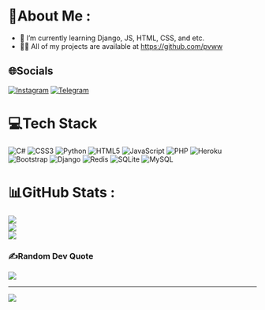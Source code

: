 # 💫About Me :
- 🌱 I’m currently learning Django, JS, HTML, CSS, and etc.
- 👨‍💻 All of my projects are available at https://github.com/pvww

## 🌐Socials
[![Instagram](https://img.shields.io/badge/Instagram-%23E4405F.svg?logo=Instagram&logoColor=white)](https://instagram.com/pvwwx) [![Telegram](https://img.shields.io/badge/Telegram-2CA5E0?logo=telegram&logoColor=white)](https://t.me/pvwwx) 

# 💻Tech Stack
![C#](https://img.shields.io/badge/c%23-%23239120.svg?style=for-the-badge&logo=c-sharp&logoColor=white) ![CSS3](https://img.shields.io/badge/css3-%231572B6.svg?style=for-the-badge&logo=css3&logoColor=white) ![Python](https://img.shields.io/badge/python-3670A0?style=for-the-badge&logo=python&logoColor=ffdd54) ![HTML5](https://img.shields.io/badge/html5-%23E34F26.svg?style=for-the-badge&logo=html5&logoColor=white) ![JavaScript](https://img.shields.io/badge/javascript-%23323330.svg?style=for-the-badge&logo=javascript&logoColor=%23F7DF1E) ![PHP](https://img.shields.io/badge/php-%23777BB4.svg?style=for-the-badge&logo=php&logoColor=white) ![Heroku](https://img.shields.io/badge/heroku-%23430098.svg?style=for-the-badge&logo=heroku&logoColor=white) ![Bootstrap](https://img.shields.io/badge/bootstrap-%23563D7C.svg?style=for-the-badge&logo=bootstrap&logoColor=white) ![Django](https://img.shields.io/badge/django-%23092E20.svg?style=for-the-badge&logo=django&logoColor=white) ![Redis](https://img.shields.io/badge/redis-%23DD0031.svg?style=for-the-badge&logo=redis&logoColor=white) ![SQLite](https://img.shields.io/badge/sqlite-%2307405e.svg?style=for-the-badge&logo=sqlite&logoColor=white) ![MySQL](https://img.shields.io/badge/mysql-%2300f.svg?style=for-the-badge&logo=mysql&logoColor=white)
# 📊GitHub Stats :
![](https://github-readme-stats.vercel.app/api?username=pvww&theme=synthwave&hide_border=true&include_all_commits=false&count_private=true)<br/>
![](https://github-readme-streak-stats.herokuapp.com/?user=pvww&theme=synthwave&hide_border=true)<br/>
![](https://github-readme-stats.vercel.app/api/top-langs/?username=pvww&theme=synthwave&hide_border=true&include_all_commits=false&count_private=true&layout=compact)

### ✍️Random Dev Quote
![](https://quotes-github-readme.vercel.app/api?type=horizontal&theme=radical)


---
[![](https://visitcount.itsvg.in/api?id=pvww&icon=1&color=6)](https://visitcount.itsvg.in)
